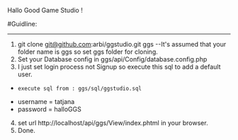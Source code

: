 Hallo Good Game Studio !

#Guidline:

---

1.	git clone git@github.com:arbi/ggstudio.git ggs --It's assumed that your folder name is ggs so set ggs folder for cloning.
2. 	Set your Database config in ggs/api/Config/database.config.php
3. 	I just set login process not Signup so execute this sql to add a default user.
  * 	execute sql from : ggs/sql/ggstudio.sql
  *	username = tatjana
  *	password = halloGGS

4.	set url http://localhost/api/ggs/View/index.phtml in your browser.
5.	Done.


